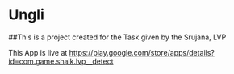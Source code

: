 # Ungli

##This is a project created for the Task given by the Srujana, LVP

This App is live at https://play.google.com/store/apps/details?id=com.game.shaik.lvp__detect

